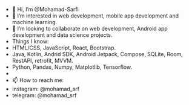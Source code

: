 - 👋 Hi, I’m @Mohamad-Sarfi
- 🌱 I’m interested in web development, mobile app development and machine learning.
- 💞️ I’m looking to collaborate on web development, Android app development and data science projects.
- Things I know: 
-   HTML/CSS, JavaScript, React, Bootstrap.
-   Java, Kotlin, Andrid SDK, Android Jetpack, Compose, SQLite, Room, RestAPI, retrofit, MVVM. 
-   Python, Pandas, Numpy, Matplotlib, Tensorflow.
- 
- 📫 How to reach me: 
- instagram: @mohamad_srf
- telegram: @mohamad_srf
